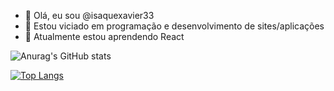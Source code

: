 - 👋 Olá, eu sou @isaquexavier33
- 👀 Estou viciado em programação e desenvolvimento de sites/aplicações
- 🌱 Atualmente estou aprendendo React

![Anurag's GitHub stats](https://github-readme-stats.vercel.app/api?username=isaquexavier33&show_icons=true&theme=radical)

[![Top Langs](https://github-readme-stats.vercel.app/api/top-langs/?username=isaquexavier33&theme=radical&layout=compact)](https://github.com/anuraghazra/github-readme-stats)
